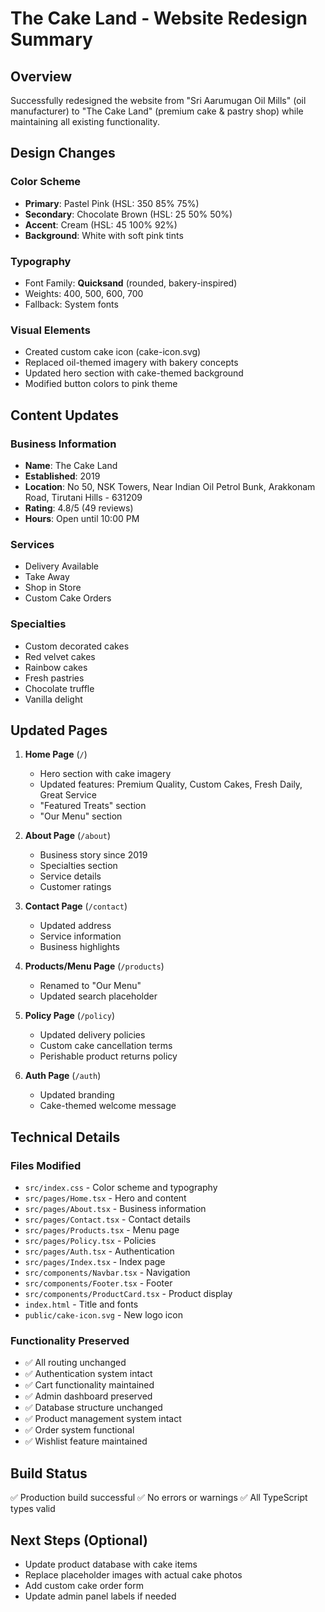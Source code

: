# The Cake Land - Website Redesign Summary

## Overview
Successfully redesigned the website from "Sri Aarumugan Oil Mills" (oil manufacturer) to "The Cake Land" (premium cake & pastry shop) while maintaining all existing functionality.

## Design Changes

### Color Scheme
- **Primary**: Pastel Pink (HSL: 350 85% 75%)
- **Secondary**: Chocolate Brown (HSL: 25 50% 50%)
- **Accent**: Cream (HSL: 45 100% 92%)
- **Background**: White with soft pink tints

### Typography
- Font Family: **Quicksand** (rounded, bakery-inspired)
- Weights: 400, 500, 600, 700
- Fallback: System fonts

### Visual Elements
- Created custom cake icon (cake-icon.svg)
- Replaced oil-themed imagery with bakery concepts
- Updated hero section with cake-themed background
- Modified button colors to pink theme

## Content Updates

### Business Information
- **Name**: The Cake Land
- **Established**: 2019
- **Location**: No 50, NSK Towers, Near Indian Oil Petrol Bunk, Arakkonam Road, Tirutani Hills - 631209
- **Rating**: 4.8/5 (49 reviews)
- **Hours**: Open until 10:00 PM

### Services
- Delivery Available
- Take Away
- Shop in Store
- Custom Cake Orders

### Specialties
- Custom decorated cakes
- Red velvet cakes
- Rainbow cakes
- Fresh pastries
- Chocolate truffle
- Vanilla delight

## Updated Pages

1. **Home Page** (`/`)
   - Hero section with cake imagery
   - Updated features: Premium Quality, Custom Cakes, Fresh Daily, Great Service
   - "Featured Treats" section
   - "Our Menu" section

2. **About Page** (`/about`)
   - Business story since 2019
   - Specialties section
   - Service details
   - Customer ratings

3. **Contact Page** (`/contact`)
   - Updated address
   - Service information
   - Business highlights

4. **Products/Menu Page** (`/products`)
   - Renamed to "Our Menu"
   - Updated search placeholder

5. **Policy Page** (`/policy`)
   - Updated delivery policies
   - Custom cake cancellation terms
   - Perishable product returns policy

6. **Auth Page** (`/auth`)
   - Updated branding
   - Cake-themed welcome message

## Technical Details

### Files Modified
- `src/index.css` - Color scheme and typography
- `src/pages/Home.tsx` - Hero and content
- `src/pages/About.tsx` - Business information
- `src/pages/Contact.tsx` - Contact details
- `src/pages/Products.tsx` - Menu page
- `src/pages/Policy.tsx` - Policies
- `src/pages/Auth.tsx` - Authentication
- `src/pages/Index.tsx` - Index page
- `src/components/Navbar.tsx` - Navigation
- `src/components/Footer.tsx` - Footer
- `src/components/ProductCard.tsx` - Product display
- `index.html` - Title and fonts
- `public/cake-icon.svg` - New logo icon

### Functionality Preserved
- ✅ All routing unchanged
- ✅ Authentication system intact
- ✅ Cart functionality maintained
- ✅ Admin dashboard preserved
- ✅ Database structure unchanged
- ✅ Product management system intact
- ✅ Order system functional
- ✅ Wishlist feature maintained

## Build Status
✅ Production build successful
✅ No errors or warnings
✅ All TypeScript types valid

## Next Steps (Optional)
- Update product database with cake items
- Replace placeholder images with actual cake photos
- Add custom cake order form
- Update admin panel labels if needed
